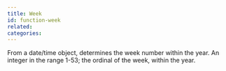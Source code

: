 ```yaml
---
title: Week
id: function-week
related:
categories:
---
```


From a date/time object, determines the week number within
        the year. An integer in the range 1-53; the ordinal of the
        week, within the year.